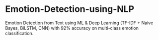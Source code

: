 # Emotion-Detection-using-NLP
Emotion Detection from Text using ML &amp; Deep Learning (TF-IDF + Naive Bayes, BiLSTM, CNN) with 92% accuracy on multi-class emotion classification.
